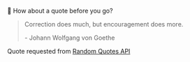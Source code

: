 📣 How about a quote before you go?

> Correction does much, but encouragement does more.
>
> <p>- Johann Wolfgang von Goethe</p>

Quote requested from [Random Quotes API](https://github.com/lukePeavey/quotable)
